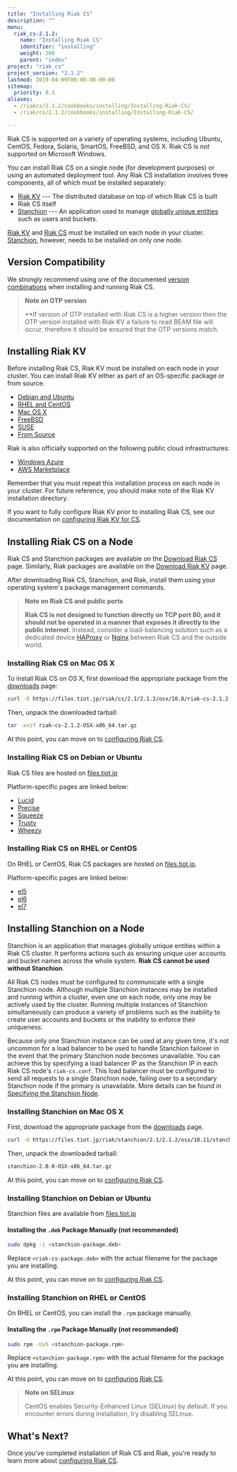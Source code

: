 ```yaml
---
title: "Installing Riak CS"
description: ""
menu:
  riak_cs-2.1.2:
    name: "Installing Riak CS"
    identifier: "installing"
    weight: 200
    parent: "index"
project: "riak_cs"
project_version: "2.1.2"
lastmod: 2019-04-09T00:00:00-00:00
sitemap:
  priority: 0.3
aliases:
  - /riakcs/2.1.2/cookbooks/installing/Installing-Riak-CS/
  - /riak/cs/2.1.2/cookbooks/installing/Installing-Riak-CS/

---
```


Riak CS is supported on a variety of operating systems, including
Ubuntu, CentOS, Fedora, Solaris, SmartOS, FreeBSD, and OS X. Riak CS is
*not* supported on Microsoft Windows.

You can install Riak CS on a single node (for development purposes) or
using an automated deployment tool. Any Riak CS installation involves
three components, all of which must be installed separately:

* [Riak KV]({{<baseurl>}}riak/kv/2.1.4/) --- The distributed database on top of which Riak CS
is built
* Riak CS itself
* [Stanchion]({{<baseurl>}}riak/cs/2.1.2/theory/stanchion) --- An application used to manage [globally unique entities]({{<baseurl>}}riak/cs/2.1.2/theory/stanchion/#globally-unique-entities) such as users and buckets.

[Riak KV](#installing-riak) and [Riak CS](#installing-riak-cs-on-a-node) must be installed on each node in your cluster. [Stanchion](#installing-stanchion-on-a-node), however, needs to be installed on only one node.

## Version Compatibility

We strongly recommend using one of the documented [version combinations]({{<baseurl>}}riak/cs/2.1.2/cookbooks/version-compatibility/)
when installing and running Riak CS.

>**Note on OTP version**
>
> **If version of OTP installed with Riak CS is a higher version then the OTP version installed with Riak KV a failure to read BEAM file will occur, therefore it should be ensured that the OTP versions match.

## Installing Riak KV

Before installing Riak CS, Riak KV must be installed on each node in
your cluster. You can install Riak KV either as part of an OS-specific package
or from source.

  * [Debian and Ubuntu]({{<baseurl>}}riak/kv/2.1.4/setup/installing/debian-ubuntu)
  * [RHEL and CentOS]({{<baseurl>}}riak/kv/2.1.4/setup/installing/rhel-centos)
  * [Mac OS X]({{<baseurl>}}riak/kv/2.1.4/setup/installing/mac-osx)
  * [FreeBSD]({{<baseurl>}}riak/kv/2.1.4/setup/installing/freebsd)
  * [SUSE]({{<baseurl>}}riak/kv/2.1.4/setup/installing/suse)
  * [From Source]({{<baseurl>}}riak/kv/2.1.4/setup/installing/source)

Riak is also officially supported on the following public cloud
infrastructures:

  * [Windows Azure]({{<baseurl>}}riak/kv/2.1.4/setup/installing/windows-azure)
  * [AWS Marketplace]({{<baseurl>}}riak/kv/2.1.4/setup/installing/amazon-web-services)

Remember that you must repeat this installation process on each node in
your cluster. For future reference, you should make note of the Riak KV
installation directory.

If you want to fully configure Riak KV prior to installing Riak CS, see our
documentation on [configuring Riak KV for CS]({{<baseurl>}}riak/cs/2.1.2/cookbooks/configuration/riak-for-cs/).

## Installing Riak CS on a Node

Riak CS and Stanchion packages are available on the [Download Riak CS]({{<baseurl>}}riak/cs/2.1.2/downloads/)
page. Similarly, Riak packages are available on the [Download Riak KV]({{<baseurl>}}riak/kv/2.1.4/downloads/) page.

After downloading Riak CS, Stanchion, and Riak, install them using your
operating system's package management commands.

> **Note on Riak CS and public ports**
>
> **Riak CS is not designed to function directly on TCP port 80, and
it should not be operated in a manner that exposes it directly to the
public internet**. Instead, consider a load-balancing solution
such as a dedicated device [HAProxy](http://haproxy.1wt.eu) or [Nginx](http://wiki.nginx.org/Main) between Riak CS and the outside world.

### Installing Riak CS on Mac OS X

To install Riak CS on OS X, first download the appropriate package from
the [downloads]({{<baseurl>}}riak/cs/2.0.1/downloads) page:

```bash
curl -O https://files.tiot.jp/riak/cs/2.1/2.1.2/osx/10.8/riak-cs-2.1.2-OSX-x86_64.tar.gz
```

Then, unpack the downloaded tarball:

```bash
tar -xvzf riak-cs-2.1.2-OSX-x86_64.tar.gz
```

At this point, you can move on to [configuring Riak CS]({{<baseurl>}}riak/cs/2.1.2/cookbooks/configuration/riak-cs/).

### Installing Riak CS on Debian or Ubuntu

Riak CS files are hosted on [files.tiot.jp](https://files.tiot.jp/riak/cs/)

Platform-specific pages are linked below:

* [Lucid](https://files.tiot.jp/riak/cs/2.1/2.1.2/ubuntu/lucid/riak-cs_2.1.2-1_amd64.deb)
* [Precise](https://files.tiot.jp/riak/cs/2.1/2.1.2/ubuntu/precise/riak-cs_2.1.2-1_amd64.deb)
* [Squeeze](https://files.tiot.jp/riak/cs/2.1/2.1.2/debian/6/riak-cs_2.1.2-1_amd64.deb)
* [Trusty](https://files.tiot.jp/riak/cs/2.1/2.1.2/ubuntu/trusty/riak-cs_2.1.2-1_amd64.deb)
* [Wheezy](https://files.tiot.jp/riak/cs/2.1/2.1.2/debian/7/riak-cs_2.1.2-1_amd64.deb)


### Installing Riak CS on RHEL or CentOS

On RHEL or CentOS, Riak CS packages are hosted on
[files.tiot.jp](https://files.tiot.jp/riak/cs/).

Platform-specific pages are linked below:

* [el5](https://files.tiot.jp/riak/cs/2.1/2.1.2/rhel/5/riak-cs-2.1.2-1.el5.x86_64.rpm)
* [el6](https://files.tiot.jp/riak/cs/2.1/2.1.2/rhel/6/riak-cs-2.1.2-1.el6.x86_64.rpm)
* [el7](https://files.tiot.jp/riak/cs/2.1/2.1.2/rhel/7/riak-cs-2.1.2-1.el7.centos.x86_64.rpm)

## Installing Stanchion on a Node

Stanchion is an application that manages globally unique entities within
a Riak CS cluster. It performs actions such as ensuring unique user
accounts and bucket names across the whole system. **Riak CS cannot be
used without Stanchion**.

All Riak CS nodes must be configured to communicate with a single
Stanchion node. Although multiple Stanchion instances may be installed
and running within a cluster, even one on each node, only one may be
actively used by the cluster. Running multiple instances of Stanchion
simultaneously can produce a variety of problems such as the inability
to create user accounts and buckets or the inability to enforce their
uniqueness.

Because only one Stanchion instance can be used at any given time, it's
not uncommon for a load balancer to be used to handle Stanchion failover
in the event that the primary Stanchion node becomes unavailable. You
can achieve this by specifying a load balancer IP as the Stanchion IP
in each Riak CS node's `riak-cs.conf`. This load balancer must be
configured to send all requests to a single Stanchion node, failing over
to a secondary Stanchion node if the primary is unavailable. More
details can be found in [Specifying the Stanchion Node]({{<baseurl>}}riak/cs/2.1.0/cookbooks/configuration/#specifying-the-stanchion-node).

### Installing Stanchion on Mac OS X

First, download the appropriate package from the [downloads]({{<baseurl>}}riak/cs/2.1.2/downloads/#stanchion-1-4-3) page.

```bash
curl -O https://files.tiot.jp/riak/stanchion/2.1/2.1.2/osx/10.11/stanchion-2.1.2-OSX-x86_64.tar.gz
```

Then, unpack the downloaded tarball:

```bash
stanchion-2.0.0-OSX-x86_64.tar.gz
```

At this point, you can move on to [configuring Riak CS]({{<baseurl>}}riak/cs/2.1.0/cookbooks/configuration/riak-cs).

### Installing Stanchion on Debian or Ubuntu

Stanchion files are available from [files.tiot.jp](https://files.tiot.jp/riak/stanchion/)

#### Installing the `.deb` Package Manually (not recommended)

```bash
sudo dpkg -i <stanchion-package.deb>
```

Replace `<riak-cs-package.deb>` with the actual filename for the package
you are installing.

At this point, you can move on to [configuring Riak CS]({{<baseurl>}}riak/cs/2.1.0/cookbooks/configuration/riak-cs).

### Installing Stanchion on RHEL or CentOS

On RHEL or CentOS, you can install the `.rpm`
package manually.

#### Installing the `.rpm` Package Manually (not recommended)

```bash
sudo rpm -Uvh <stanchion-package.rpm>
```

Replace `<stanchion-package.rpm>` with the actual filename for the
package you are installing.

At this point, you can move on to [configuring Riak CS]({{<baseurl>}}riak/cs/2.1.0/cookbooks/configuration/riak-cs).

> **Note on SELinux**
>
> CentOS enables Security-Enhanced Linux (SELinux) by default. If you
encounter errors during installation, try disabling SELinux.

## What's Next?

Once you've completed installation of Riak CS and Riak, you're ready to
learn more about [configuring Riak CS]({{<baseurl>}}riak/cs/2.1.0/cookbooks/configuration/riak-cs).
